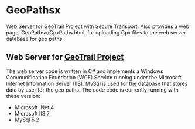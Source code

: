 # GeoPathsx
Web Server for GeoTrail Project with Secure Transport. Also provides a web page, GeoPathsx/GpxPaths.html, for uploading Gpx files to the web server database for geo paths.

## Web Server for [GeoTrail Project](https://github.com/bobbyray/GeoPathsx)
The web server code is written in C# and implements a Windows Communification Foundation (WCF) Service running under the Microsoft Internet Information Server (IIS). MySql is used for the database that stores data by user for the geo paths. The code code is currently running with these version:
* Microsoft .Net 4
* Microsoft IIS 7
* MySql 5.2
